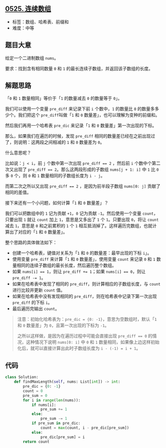 ## [0525. 连续数组](https://leetcode-cn.com/problems/contiguous-array/)

- 标签：数组、哈希表、前缀和
- 难度：中等

## 题目大意

给定一个二进制数组 `nums`。

要求：找到含有相同数量 `0` 和 `1` 的最长连续子数组，并返回该子数组的长度。

## 解题思路

「`0` 和 `1` 数量相同」等价于「`1` 的数量减去 `0` 的数量等于 `0`」。

我们可以使用一个变量 `pre_diff` 来记录下前 `i` 个数中，`1` 的数量比 `0` 的数量多多少个。我们把这个 `pre_diff`叫做「`1` 和 `0` 数量差」，也可以理解为变种的前缀和。

然后我们再用一个哈希表 `pre_dic` 来记录「`1` 和 `0` 数量差」第一次出现的下标。

那么，如果我们在遍历的时候，发现 `pre_diff` 相同的数量差已经在之前出现过了，则说明：这两段之间相减的 `1` 和 `0` 数量差为 `0`。

什么意思呢？

比如说：`j < i`，前 `j` 个数中第一次出现 `pre_diff == 2` ，然后前 `i` 个数中个第二次又出现了 `pre_diff == 2`。那么这两段形成的子数组 `nums[j + 1: i]` 中 `1` 比 `0` 多 `0` 个，则 `0` 和 `1` 数量相同的子数组长度为 `i - j`。

而第二次之所以又出现 `pre_diff == 2` ，是因为前半段子数组 `nums[0: j]`  贡献了相同的差值。

接下来还有一个小问题，如何计算「`1` 和 `0` 数量差」？

我们可以把数组中的 `1` 记为贡献 `+1`，`0` 记为贡献 `-1`。然后使用一个变量 `count`，只要出现 `1` 就让 `count` 加上 `1`，意思是又多出了 `1` 个 `1`。只要出现 `0`，将让 `count` 减去 `1`，意思是 `0` 和之前累积的 `1` 个 `1` 相互抵消掉了。这样遍历完数组，也就计算出了对应的「`1` 和 `0` 数量差」。

整个思路的具体做法如下：

- 创建一个哈希表，键值对关系为「`1` 和 `0` 的数量差：最早出现的下标 `i`」。
- 使用变量 `pre_diff` 来计算「`1` 和 `0` 数量差」，使用变量 `count` 来记录 `0` 和 `1` 数量相同的连续子数组的最长长度，然后遍历整个数组。
- 如果 `nums[i] == 1`，则让 `pre_diff += 1`；如果 `nums[i] == 0`，则让 `pre_diff -= 1`。
- 如果在哈希表中发现了相同的 `pre_diff`，则计算相应的子数组长度，与 `count` 进行比较并更新 `count` 值。
- 如果在哈希表中没有发现相同的 `pre_diff`，则在哈希表中记录下第一次出现 `pre_diff` 的下标 `i`。
- 最后遍历完输出 `count`。

> 注意：初始化哈希表为：`pre_dic = {0: -1}`，意思为空数组时，默认「`1` 和 `0` 数量差」为 `0`，且第一次出现的下标为 `-1`。
>
> 之所以这样做，是因为在遍历过程中可能会直接出现 `pre_diff == 0` 的情况，这种情况下说明 `nums[0: i]` 中 `0` 和 `1` 数量相同，如果像上边这样初始化后，就可以直接计算出此时子数组长度为 `i - (-1) = i + 1`。

## 代码

```Python
class Solution:
    def findMaxLength(self, nums: List[int]) -> int:
        pre_dic = {0: -1}
        count = 0
        pre_sum = 0
        for i in range(len(nums)):
            if nums[i]:
                pre_sum += 1
            else:
                pre_sum -= 1
            if pre_sum in pre_dic:
                count = max(count, i - pre_dic[pre_sum])
            else:
                pre_dic[pre_sum] = i
        return count
```

